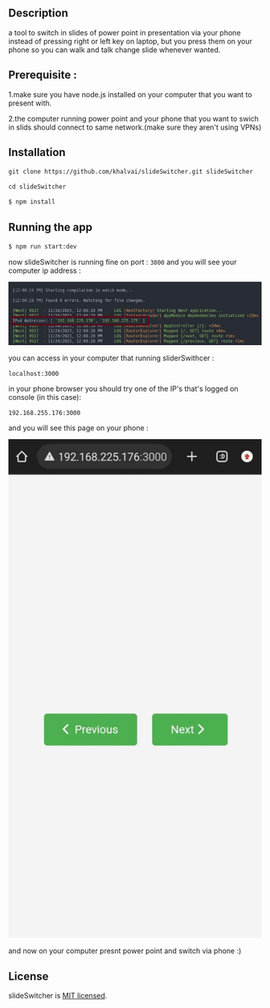 ## Description

a tool to switch in slides of power point in presentation via your phone instead of pressing right or left key on laptop, but you press them on your phone so you can walk and talk change slide whenever wanted.

## Prerequisite :

1.make sure you have node.js installed on your computer that you want to present with.

2.the computer running power point and your phone that you want to swich in slids should connect to same network.(make sure they aren't using VPNs)

## Installation

```
git clone https://github.com/khalvai/slideSwitcher.git slideSwitcher
```

```
cd slideSwitcher
```

```bash
$ npm install
```

## Running the app

```bash
$ npm run start:dev
```

now slideSwitcher is running fine on port : `3000` and you will see your computer ip address :

![Alt text](./public/slideSwitcher.jpg)

you can access in your computer that running sliderSwithcer :

```url
localhost:3000
```

in your phone browser you should try one of the IP's that's logged on console (in this case):

```url
192.168.255.176:3000
```

and you will see this page on your phone :

![slide switcher](./public/slideSwitcherOnPhone.jpg)

and now on your computer presnt power point and switch via phone :)

## License

slideSwitcher is [MIT licensed](LICENSE).
